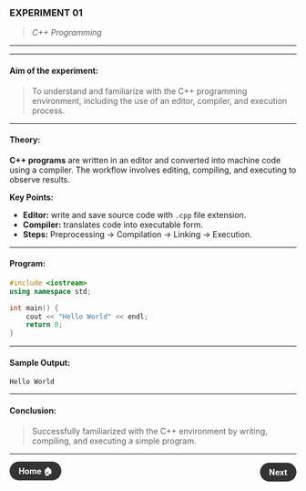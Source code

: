 ### **EXPERIMENT 01**
> *C++ Programming*

---
---

#### **Aim of the experiment:**
> To understand and familiarize with the C++ programming environment, including the use of an editor, compiler, and execution process.

---

#### **Theory:**
**C++ programs** are written in an editor and converted into machine code using a compiler. The workflow involves editing, compiling, and executing to observe results.

**Key Points:**
- **Editor:** write and save source code with `.cpp` file extension.  
- **Compiler:** translates code into executable form.  
- **Steps:** Preprocessing → Compilation → Linking → Execution.  

---

#### **Program:**
```cpp
#include <iostream>
using namespace std;

int main() {
    cout << "Hello World" << endl;
    return 0;
}
```

---

#### **Sample Output:**
```
Hello World
```

---

#### **Conclusion:**
> Successfully familiarized with the C++ environment by writing, compiling, and executing a simple program.

---

<div style="display: flex; justify-content: space-between; align-items: center; margin: 20px 0;">
  <div style="text-align: left;">
    <a href="../" style="background: #333; color: white; padding: 8px 16px; border-radius: 20px; text-decoration: none; font-weight: bold;">Home 🏠</a>
  </div>
  <div style="text-align: right;">
    <a href="2.html" style="background: #333; color: white; padding: 8px 16px; border-radius: 20px; text-decoration: none; font-weight: bold;">Next</a>
  </div>
</div>